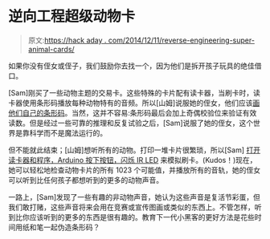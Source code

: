 # 逆向工程超级动物卡

> 原文:[https://hack aday . com/2014/12/11/reverse-engineering-super-animal-cards/](https://hackaday.com/2014/12/11/reverse-engineering-super-animal-cards/)

如果你没有侄女或侄子，我们鼓励你去找一个，因为他们是拆开孩子玩具的绝佳借口。

[Sam]刚买了一些动物主题的交易卡。这些特殊的卡片配有读卡器，当刷卡时，读卡器使用条形码播放每种动物特有的音频。所以[山姆]说服她的侄女，他们应该[画他们自己的条形码](http://incompleteattentionspan.blogspot.com.au/2014/12/super-reverse-engineering-animal-cards.html)。当然，这并不容易:条形码最后会加上奇偶校验位来验证有效读数。但是经过一些可靠的推理和反复试验之后，[Sam]说服了她的侄女，这个世界是靠科学而不是魔法运行的。

但不能就此结束；[山姆]想听所有的动物。打印一堆卡片很繁琐，所以[Sam] [打开读卡器和程序，Arduino 按下按钮，闪烁 IR LED](http://incompleteattentionspan.blogspot.com.au/2014/12/the-revenge-of-super-animal-cards.html) 来模拟刷卡。(Kudos！)现在，她可以轻松地检查动物卡片的所有 1023 个可能值，并播放所有的音轨，她的侄女可以听到比任何孩子都想听到的更多的动物声音。

一路上，[Sam]发现了一些有趣的非动物声音，她认为这些声音是复活节彩蛋，但我们敢打赌，这些声音将来会用在竞赛或宣传图画或类似的东西上。不管怎样，听到比你应该听到的更多的东西是很有趣的。教育下一代小黑客的更好方法是花些时间用纸和笔一起伪造条形码？